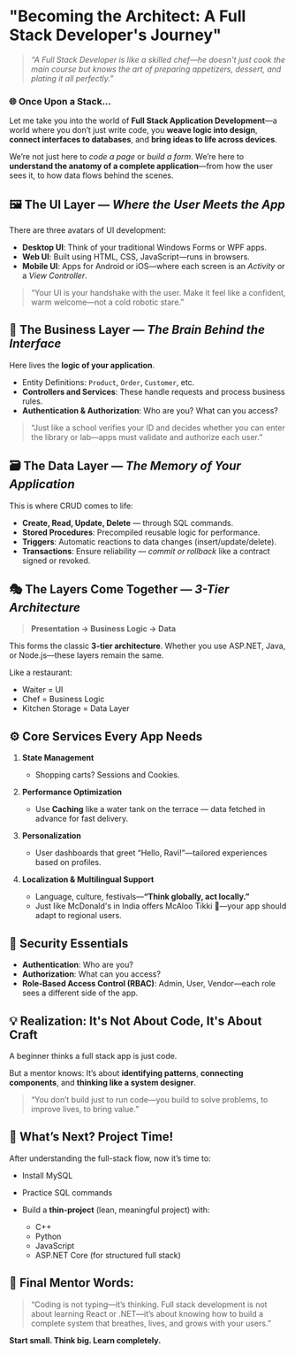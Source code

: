 

# **"Becoming the Architect: A Full Stack Developer's Journey"**

> *“A Full Stack Developer is like a skilled chef—he doesn't just cook the main course but knows the art of preparing appetizers, dessert, and plating it all perfectly.”*


### 🌐 **Once Upon a Stack...**

Let me take you into the world of **Full Stack Application Development**—a world where you don’t just write code, you **weave logic into design**, **connect interfaces to databases**, and **bring ideas to life across devices**.

We’re not just here to *code a page* or *build a form*. We’re here to **understand the anatomy of a complete application**—from how the user sees it, to how data flows behind the scenes.


## 🖼️ The UI Layer — *Where the User Meets the App*

There are three avatars of UI development:

* **Desktop UI**: Think of your traditional Windows Forms or WPF apps.
* **Web UI**: Built using HTML, CSS, JavaScript—runs in browsers.
* **Mobile UI**: Apps for Android or iOS—where each screen is an *Activity* or a *View Controller*.

> “Your UI is your handshake with the user. Make it feel like a confident, warm welcome—not a cold robotic stare.”


## 🧠 The Business Layer — *The Brain Behind the Interface*

Here lives the **logic of your application**.

* Entity Definitions: `Product`, `Order`, `Customer`, etc.
* **Controllers and Services**: These handle requests and process business rules.
* **Authentication & Authorization**: Who are you? What can you access?

> “Just like a school verifies your ID and decides whether you can enter the library or lab—apps must validate and authorize each user.”


## 🗃️ The Data Layer — *The Memory of Your Application*

This is where CRUD comes to life:

* **Create, Read, Update, Delete** — through SQL commands.
* **Stored Procedures**: Precompiled reusable logic for performance.
* **Triggers**: Automatic reactions to data changes (insert/update/delete).
* **Transactions**: Ensure reliability — *commit or rollback* like a contract signed or revoked.

## 🎭 The Layers Come Together — *3-Tier Architecture*

> **Presentation → Business Logic → Data**

This forms the classic **3-tier architecture**. Whether you use ASP.NET, Java, or Node.js—these layers remain the same.

Like a restaurant:

* Waiter = UI
* Chef = Business Logic
* Kitchen Storage = Data Layer

## ⚙️ Core Services Every App Needs

1. **State Management**

   * Shopping carts? Sessions and Cookies.

2. **Performance Optimization**

   * Use **Caching** like a water tank on the terrace — data fetched in advance for fast delivery.

3. **Personalization**

   * User dashboards that greet “Hello, Ravi!”—tailored experiences based on profiles.

4. **Localization & Multilingual Support**

   * Language, culture, festivals—**“Think globally, act locally.”**
   * Just like McDonald's in India offers McAloo Tikki 🍔—your app should adapt to regional users.


## 🔐 Security Essentials

* **Authentication**: Who are you?
* **Authorization**: What can you access?
* **Role-Based Access Control (RBAC)**: Admin, User, Vendor—each role sees a different side of the app.


## 💡 Realization: It's Not About Code, It's About Craft

A beginner thinks a full stack app is just code.

But a mentor knows:
It’s about **identifying patterns**, **connecting components**, and **thinking like a system designer**.

> “You don’t build just to run code—you build to solve problems, to improve lives, to bring value.”

## 🧪 What’s Next? Project Time!

After understanding the full-stack flow, now it’s time to:

* Install MySQL
* Practice SQL commands
* Build a **thin-project** (lean, meaningful project) with:

  * C++
  * Python
  * JavaScript
  * ASP.NET Core (for structured full stack)

## 💬 Final Mentor Words:

> “Coding is not typing—it’s thinking. Full stack development is not about learning React or .NET—it’s about knowing how to build a complete system that breathes, lives, and grows with your users.”

**Start small. Think big. Learn completely.**
